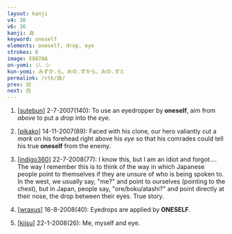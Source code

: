 ```yaml
---
layout: kanji
v4: 36
v6: 36
kanji: 自
keyword: oneself
elements: oneself, drop, eye
strokes: 6
image: E887AA
on-yomi: ジ、シ
kun-yomi: みずか.ら、おの.ずから、おの.ずと
permalink: /rtk/自/
prev: 旧
next: 白
---
```


1) [<a href="http://kanji.koohii.com/profile/sutebun">sutebun</a>] 2-7-2007(140): To use an eyedropper by<strong> oneself</strong>, aim from <em>above</em> to put a <em>drop</em> into the <em>eye</em>.

2) [<a href="http://kanji.koohii.com/profile/pikako">pikako</a>] 14-11-2007(89): Faced with his clone, our hero valiantly cut a <em>mark</em> on his forehead right above his <em>eye</em> so that his comrades could tell his true<strong> oneself</strong> from the enemy.

3) [<a href="http://kanji.koohii.com/profile/indigo360">indigo360</a>] 22-7-2008(77): I know this, but I am an idiot and forgot.... The way I remember this is to think of the way in which Japanese people point to themselves if they are unsure of who is being spoken to. In the west, we usually say, &quot;me?&quot; and point to ourselves (pointing to the chest), but in Japan, people say, &quot;ore/boku/atashi?&quot; and point directly at their nose, the drop between their eyes. True story.

4) [<a href="http://kanji.koohii.com/profile/wraxus">wraxus</a>] 16-8-2008(40): Eyedrops are applied by<strong> ONESELF</strong>.

5) [<a href="http://kanji.koohii.com/profile/kiisu">kiisu</a>] 22-1-2008(26): Me, myself and eye.

